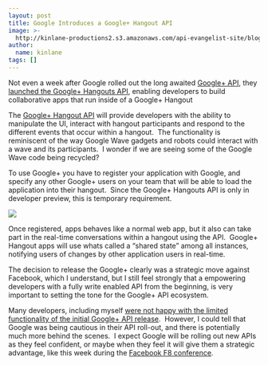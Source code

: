 ```yaml
---
layout: post
title: Google Introduces a Google+ Hangout API
image: >-
  http://kinlane-productions2.s3.amazonaws.com/api-evangelist-site/blog/google-plus-hangouts.png
author:
  name: kinlane
tags: []
---
```

Not even a week after Google rolled out the long awaited [Google+ API](/2011/09/16/google-api-a-technology-review/ "Google+ API"), they [launched the Google+ Hangouts API](http://googleplusplatform.blogspot.com/2011/09/introducing-google-hangouts-api.html "rolled out Google+ Hangouts API"), enabling developers to build collaborative apps that run inside of a Google+ Hangout

The [Google+ Hangout API](http://developers.google.com/+/hangouts/ "Google+ Hangout API") will provide developers with the ability to manipulate the UI, interact with hangout participants and respond to the different events that occur within a hangout.  The functionality is reminiscent of the way Google Wave gadgets and robots could interact with a wave and its participants.  I wonder if we are seeing some of the Google Wave code being recycled?

To use Google+ you have to register your application with Google, and specify any other Google+ users on your team that will be able to load the application into their hangout.  Since the Google+ Hangouts API is only in developer preview, this is temporary requirement.

![](http://kinlane-productions2.s3.amazonaws.com/google-plus/google-plus-hangouts.png)

Once registered, apps behaves like a normal web app, but it also can take part in the real-time conversations within a hangout using the API.  Google+ Hangout apps will use whats called a “shared state” among all instances, notifying users of changes by other application users in real-time.

The decision to release the Google+ clearly was a strategic move against Facebook, which I understand, but I still feel strongly that a empowering developers with a fully write enabled API from the beginning, is very important to setting the tone for the Google+ API ecosystem.

Many developers, including myself [were not happy with the limited functionality of the initial Google+ API release](/2011/09/16/google-api-a-technology-review/ "were not happy with the limited functionality of the Google+ API release").  However, I could tell that Google was being cautious in their API roll-out, and there is potentially much more behind the scenes.  I expect Google will be rolling out new APIs as they feel confident, or maybe when they feel it will give them a strategic advantage, like this week during the [Facebook F8 conference](http://www.facebook.com/f8 "Facebook F8 Conference").
